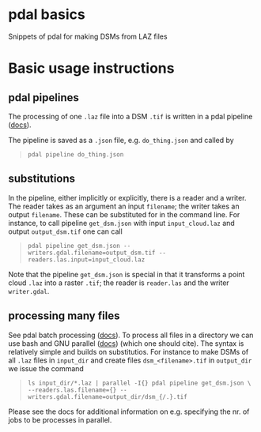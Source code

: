 # pdal basics
Snippets of pdal for making DSMs from LAZ files


# Basic usage instructions

## pdal pipelines
The processing of one `.laz` file into a DSM `.tif` is written in a pdal pipeline ([docs](https://pdal.io/apps/pipeline.html)).

The pipeline is saved as a `.json` file, e.g. `do_thing.json` and called by

> `pdal pipeline do_thing.json`

## substitutions
In the pipeline, either implicitly or explicitly, there is a reader and a writer. The reader takes as an argument an input `filename`; the writer takes an output `filename`. These can be substituted for in the command line. For instance, to call pipeline `get_dsm.json` with input `input_cloud.laz` and output `output_dsm.tif` one can call

> `pdal pipeline get_dsm.json --writers.gdal.filename=output_dsm.tif --readers.las.input=input_cloud.laz`

Note that the pipeline `get_dsm.json` is special in that it transforms a point cloud  `.laz` into a raster `.tif`; the reader is `reader.las` and the writer `writer.gdal`.

## processing many files

See pdal batch processing ([docs](https://pdal.io/workshop/exercises/batch_processing/batch-processing.html)). To process all files in a directory we can use bash and GNU parallel ([docs](https://www.gnu.org/software/parallel/)) (which one should cite). The syntax is relatively simple and builds on substitutios. For instance to make DSMs of all `.laz` files in `input_dir` and create files `dsm_<filename>.tif` in `output_dir` we issue the command

> `ls input_dir/*.laz | parallel -I{} pdal pipeline get_dsm.json \` <br>
>  `--readers.las.filename={} --writers.gdal.filename=output_dir/dsm_{/.}.tif`

Please see the docs for additional information on e.g. specifying the nr. of jobs to be processes in parallel.
